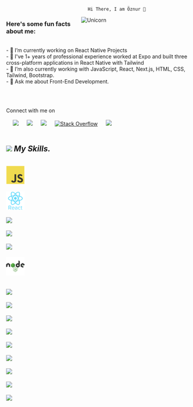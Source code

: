 
                                   Hi There, I am Öznur 👋

 <img align="right" width=300px alt="Unicorn" src="https://media.giphy.com/media/3ohs4BSacFKI7A717y/giphy.gif" />
  <h3> Here's some fun facts about me: </h3> <br>
  - 🔭 I’m currently working on React Native Projects <br>
  - 🌱 I've 1+ years of professional experience worked at Expo and built three cross-platform applications in React Native with Tailwind <br>
  - 🔭 I’m also currently working with JavaScript, React, Next.js, HTML, CSS, Tailwind, Bootstrap.<br>
  - 💬 Ask me about Front-End Development.<br>
 <!-- - 📫 I am also a technical writer at Medium.
    Articles : 
    [],
    [], -->

 

   <br><br>

 
  <p>Connect with me on
<br><br>
&emsp;
<a target="_blank" href="www.linkedin.com/in/oznuroznur"> <img  weight="50" height="20" src="https://img.shields.io/badge/-LinkedIn-0077B5?style=for-the-badge&logo=Linkedin&logoColor=white"></img></a>
&emsp;
<a target="_blank" href="mailto:oznuroznurr26@gmail.com"> <img  weight="50" height="20" src="https://img.shields.io/badge/-Gmail-D14836?style=for-the-badge&logo=Gmail&logoColor=white"></img></a>
&emsp;
<a target="_blank" href="https://twitter.com/aithuzy"> <img   weight="50" height="20" src="https://img.shields.io/badge/-Twitter-1DA1F2?style=for-the-badge&logo=Twitter&logoColor=white"></img></a>
&emsp;
<a href="https://stackoverflow.com/users/17683383/Öznur-Öznur"><img   weight="50" height="20" src="https://img.shields.io/badge/Stack Overflow-f48024?style=flat&logo=stackoverflow&logoColor=white" alt="Stack Overflow" /></a>
&emsp;
<a href="discordapp.com/users/590442113431502850"><img  weight="50" height="20" src="https://img.shields.io/badge/Discord-5865F2?style=for-the-badge&logo=discord&logoColor=white"/></a>
    
  <br>
                                                        <!-- 
&emsp;
<a target="_blank" href="https://medium.com/@ahmedbilal575"><img src="https://img.shields.io/badge/Medium-12100E?style=for-the-badge&logo=medium&logoColor=white"></img></a> -->
<br>
</p>

## <img src="https://media.giphy.com/media/ObNTw8Uzwy6KQ/giphy.gif" width="30px">&nbsp;***My Skills.***
<p align="left">

 <code> <img weight="20" height="50" src="https://raw.githubusercontent.com/devicons/devicon/master/icons/javascript/javascript-original.svg"> </code>
 <code> <img weight="20" height="50" src="https://raw.githubusercontent.com/devicons/devicon/master/icons/react/react-original-wordmark.svg"> </code>
<code> <img weight="20" height="50" src="https://img.shields.io/badge/React_Native-20232A?style=for-the-badge&logo=react&logoColor=61DAFB"> </code>
  <code> <img weight="20" height="50" src="https://img.shields.io/badge/Expo-1B1F23?style=for-the-badge&logo=expo&logoColor=white"> </code>
  <code> <img weight="20" height="30" src="https://img.shields.io/badge/Tailwind_CSS-38B2AC?style=for-the-badge&logo=tailwind-css&logoColor=white"> </code>
 <code> <img weight="20" height="50" src="https://raw.githubusercontent.com/devicons/devicon/master/icons/nodejs/nodejs-original-wordmark.svg"> </code>
 <br>
 <code> <img weight="20" height="30" src="https://img.shields.io/badge/Bootstrap-563D7C?style=for-the-badge&logo=bootstrap&logoColor=white"> </code>
 <code> <img weight="20" height="30" src="https://img.shields.io/badge/next%20js-000000?style=for-the-badge&logo=nextdotjs&logoColor=white"> </code>
 <code> <img weight="20" height="30" src="https://img.shields.io/badge/Node%20js-339933?style=for-the-badge&logo=nodedotjs&logoColor=white"> </code>
  <code> <img weight="20" height="30" src="https://img.shields.io/badge/Postman-FF6C37?style=for-the-badge&logo=Postman&logoColor=white"> </code>
 <code> <img weight="20" height="30" src="https://img.shields.io/badge/Redux-593D88?style=for-the-badge&logo=redux&logoColor=white"> </code>
 <code> <img weight="20" height="30" src="https://img.shields.io/badge/VSCode-0078D4?style=for-the-badge&logo=visual%20studio%20code&logoColor=white"> </code>
 <code> <img weight="20" height="30" src="https://img.shields.io/badge/Figma-F24E1E?style=for-the-badge&logo=figma&logoColor=white"> </code>
<code> <img weight="20" height="30" src="https://img.shields.io/badge/eslint-3A33D1?style=for-the-badge&logo=eslint&logoColor=white"> </code>
<code> <img weight="20" height="30" src="https://img.shields.io/badge/prettier-1A2C34?style=for-the-badge&logo=prettier&logoColor=F7BA3E"> </code>


 
 
  
  


